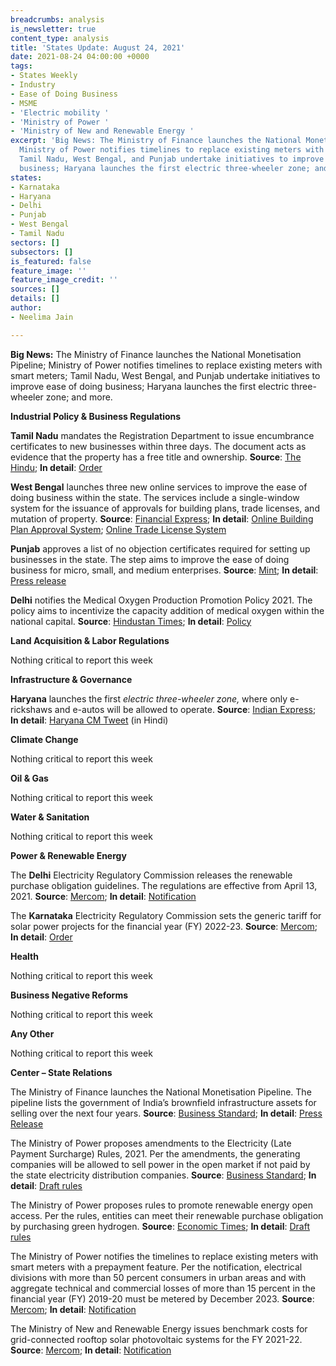 ```yaml
---
breadcrumbs: analysis
is_newsletter: true
content_type: analysis
title: 'States Update: August 24, 2021'
date: 2021-08-24 04:00:00 +0000
tags:
- States Weekly
- Industry
- Ease of Doing Business
- MSME
- 'Electric mobility '
- 'Ministry of Power '
- 'Ministry of New and Renewable Energy '
excerpt: 'Big News: The Ministry of Finance launches the National Monetisation Pipeline;
  Ministry of Power notifies timelines to replace existing meters with smart meters;
  Tamil Nadu, West Bengal, and Punjab undertake initiatives to improve ease of doing
  business; Haryana launches the first electric three-wheeler zone; and more.'
states:
- Karnataka
- Haryana
- Delhi
- Punjab
- West Bengal
- Tamil Nadu
sectors: []
subsectors: []
is_featured: false
feature_image: ''
feature_image_credit: ''
sources: []
details: []
author:
- Neelima Jain

---
```

**Big News:** The Ministry of Finance launches the National Monetisation Pipeline; Ministry of Power notifies timelines to replace existing meters with smart meters; Tamil Nadu, West Bengal, and Punjab undertake initiatives to improve ease of doing business; Haryana launches the first electric three-wheeler zone; and more.

**Industrial Policy & Business Regulations**

**Tamil Nadu** mandates the Registration Department to issue encumbrance certificates to new businesses within three days. The document acts as evidence that the property has a free title and ownership. **Source**: [The Hindu](https://www.thehindu.com/news/national/tamil-nadu/tamil-nadu-government-services-made-business-friendly/article36026101.ece); **In detail**: [Order](https://cms.tn.gov.in/sites/default/files/go/ind_e_197_2021.pdf)

**West Bengal** launches three new online services to improve the ease of doing business within the state. The services include a single-window system for the issuance of approvals for building plans, trade licenses, and mutation of property. **Source**: [Financial Express](https://www.financialexpress.com/economy/ease-of-doing-business-west-bengal-rolls-out-three-new-online-services/2312117/); **In detail**: [Online Building Plan Approval System](https://obpsudma.wb.gov.in/); [Online Trade License System](https://www.wburbanservices.gov.in/page/cms/trade_license_about_service_71746e)

**Punjab** approves a list of no objection certificates required for setting up businesses in the state. The step aims to improve the ease of doing business for micro, small, and medium enterprises. **Source**: [Mint](https://www.livemint.com/news/india/punjab-updates-list-of-nocs-required-to-set-up-a-factory-in-the-state-check-details-11629166634342.html); **In detail**: [Press release](http://diprpunjab.gov.in/?q=content/capt-amarinder-led-punjab-cabinet-approves-list-nocs-msmes-boost-ease-business)

**Delhi** notifies the Medical Oxygen Production Promotion Policy 2021. The policy aims to incentivize the capacity addition of medical oxygen within the national capital. **Source**: [Hindustan Times](https://www.hindustantimes.com/cities/delhi-news/delhi-notifies-policy-to-incentivise-medical-oxygen-production-transportation-101629469685876.html); **In detail**: [Policy](https://egazette.nic.in/WriteReadData/2021/229173.pdf)

**Land Acquisition & Labor Regulations**

Nothing critical to report this week

**Infrastructure & Governance**

**Haryana** launches the first _electric three-wheeler zone,_ where only e-rickshaws and e-autos will be allowed to operate. **Source**: [Indian Express](https://indianexpress.com/article/cities/delhi/haryana-cm-launches-gurgaons-first-electric-three-wheeler-zone-7456547/); **In detail**: [Haryana CM Tweet](https://twitter.com/mlkhattar/status/1427188098329317380?s=20) (in Hindi)

**Climate Change**

Nothing critical to report this week

**Oil & Gas**

Nothing critical to report this week

**Water & Sanitation**

Nothing critical to report this week

**Power & Renewable Energy**

The **Delhi** Electricity Regulatory Commission releases the renewable purchase obligation guidelines. The regulations are effective from April 13, 2021. **Source**: [Mercom](https://mercomindia.com/delhi-regulatory-commission-renewable-guidelines/); **In detail**: [Notification](http://www.derc.gov.in/sites/default/files/DERC%20RPO%20and%20REC%20Framework%20implementation%202021.pdf)

The **Karnataka** Electricity Regulatory Commission sets the generic tariff for solar power projects for the financial year (FY) 2022-23. **Source**: [Mercom](https://mercomindia.com/generic-tariff-rooftop-solar-10-kw-increased-%e2%82%b94-02-kwh-karnataka/); **In detail**: [Order](https://karunadu.karnataka.gov.in/kerc/Tariff%20Order%202021/Determination%20of%20Tariff%20in%20respect%20of%20Solar%20Power%20Projects%20including%20SRTPV%20for%20FY%2022%20to%20FY23.pdf)

**Health**

Nothing critical to report this week

**Business Negative Reforms**

Nothing critical to report this week

**Any Other**

Nothing critical to report this week

**Center – State Relations**

The Ministry of Finance launches the National Monetisation Pipeline. The pipeline lists the government of India’s brownfield infrastructure assets for selling over the next four years. **Source**: [Business Standard](https://www.business-standard.com/article/economy-policy/fm-announces-plan-to-monetise-assets-realise-rs-6-trillion-till-2024-25-121082300923_1.html); **In detail**: [Press Release](https://pib.gov.in/PressReleseDetail.aspx?PRID=1748297)

The Ministry of Power proposes amendments to the Electricity (Late Payment Surcharge) Rules, 2021. Per the amendments, the generating companies will be allowed to sell power in the open market if not paid by the state electricity distribution companies. **Source**: [Business Standard](https://www.business-standard.com/article/economy-policy/gencos-to-be-allowed-to-sell-power-in-open-market-if-not-paid-by-discoms-121081900906_1.html); **In detail**: [Draft rules](https://powermin.gov.in/sites/default/files/webform/notices/Seeking_comments_on_Draft_Electricity_Late_Payment_Surcharge_Amendment_Rules_2021.pdf)

The Ministry of Power proposes rules to promote renewable energy open access. Per the rules, entities can meet their renewable purchase obligation by purchasing green hydrogen. **Source**: [Economic Times](https://energy.economictimes.indiatimes.com/news/renewable/green-hydrogen-purchase-to-count-as-rpo-power-ministry-draft-rules/85389411); **In detail**: [Draft rules](https://powermin.gov.in/sites/default/files/webform/notices/Seeking_comments_on_Draft_Electricity_Promoting_renewable_energy_through_Green_Energy_Open_Access%20_Rules_2021.pdf)

The Ministry of Power notifies the timelines to replace existing meters with smart meters with a prepayment feature. Per the notification, electrical divisions with more than 50 percent consumers in urban areas and with aggregate technical and commercial losses of more than 15 percent in the financial year (FY) 2019-20 must be metered by December 2023. **Source**: [Mercom](https://mercomindia.com/power-ministry-smart-meters-notification/); **In detail**: [Notification](https://egazette.nic.in/WriteReadData/2021/229126.pdf)

The Ministry of New and Renewable Energy issues benchmark costs for grid-connected rooftop solar photovoltaic systems for the FY 2021-22. **Source**: [Mercom](https://mercomindia.com/mnre-benchmark-costs-rooftop-solar-fy-2022/); **In detail**: [Notification](https://mnre.gov.in/img/documents/uploads/file_f-1629353920466.pdf)
